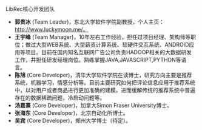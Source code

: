 LibRec核心开发团队

* **郭贵冰** (Team Leader)，东北大学软件学院副教授，个人主页：http://www.luckymoon.me/。
* **王宇峰** (Team Manager)，10年左右工作经验，担任过项目经理、架构师等职位；做过大型WEB系统、大型薪资计算系统、软硬件交互系统、ANDROID应用等项目。目前在国内知名互联网广告公司负责HADOOP相关的大数据研发工作，并担任研发经理岗位。熟练掌握JAVA,JAVASCRIPT,PYTHON等语言。
* **陈旭** (Core Developer)，清华大学软件学院在读博士，研究方向主要是推荐系统，机器学习，情感分析等。目前主要研究如何把评论信息应用于推荐系统中，以对用户或者商品进行更加准确的建模，进而缓解传统的推荐系统中普遍存在的数据稀疏问题，冷启动问题等。
* **汤嘉熹** (Core Developer)，加拿大Simon Fraser University博士。
* **张海东** (Core Developer)，北京自动化所博士。
* **吴宾** (Core Developer)，郑州大学博士（待定）。
